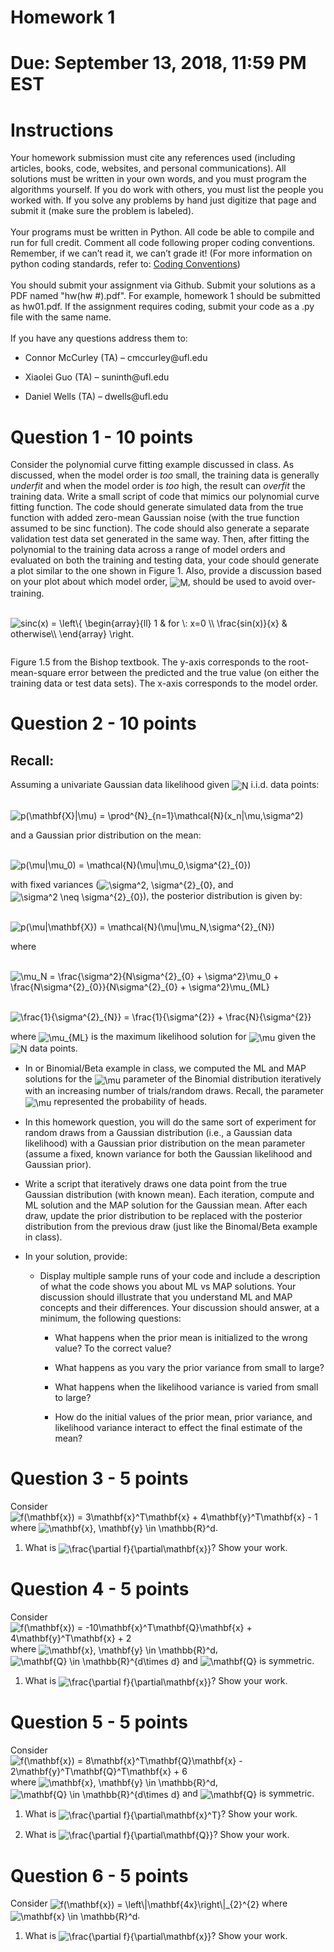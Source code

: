 <!DOCTYPE html PUBLIC "-//W3C//DTD XHTML 1.0 Transitional//EN" "http://www.w3.org/TR/xhtml1/DTD/xhtml1-transitional.dtd">
<html xmlns="http://www.w3.org/1999/xhtml">
<head>
  <meta http-equiv="Content-Type" content="text/html; charset=utf-8" />
  <meta http-equiv="Content-Style-Type" content="text/css" />
  <meta name="generator" content="pandoc" />
</head>
<body>
<div id="header">
<h1 class="title">Homework 1</h1>
</div>
<h1 id="due-september-13-2018-1159-pm-est" class="unnumbered"><strong>Due: September 13, 2018, 11:59 PM EST</strong></h1>
<h1 id="instructions" class="unnumbered"><strong>Instructions</strong></h1>
<p>Your homework submission must cite any references used (including articles, books, code, websites, and personal communications). All solutions must be written in your own words, and you must program the algorithms yourself. If you do work with others, you must list the people you worked with. If you solve any problems by hand just digitize that page and submit it (make sure the problem is labeled).<br /> <br />
Your programs must be written in Python. All code be able to compile and run for full credit. Comment all code following proper coding conventions. Remember, if we can’t read it, we can’t grade it! (For more information on python coding standards, refer to: <a href="https://www.python.org/dev/peps/pep-0008/">Coding Conventions</a>)<br /> <br />
You should submit your assignment via Github. Submit your solutions as a PDF named "hw(hw #).pdf". For example, homework 1 should be submitted as hw01.pdf. If the assignment requires coding, submit your code as a .py file with the same name.<br /> <br />
If you have any questions address them to:</p>
<ul>
<li><p>Connor McCurley (TA) – cmccurley@ufl.edu</p></li>
<li><p>Xiaolei Guo (TA) – suninth@ufl.edu</p></li>
<li><p>Daniel Wells (TA) – dwells@ufl.edu</p></li>
</ul>
<h1 id="question-1---10-points" class="unnumbered">Question 1 - 10 points</h1>
<p>Consider the polynomial curve fitting example discussed in class. As discussed, when the model order is <em>too</em> small, the training data is generally <em>underfit</em> and when the model order is <em>too</em> high, the result can <em>overfit</em> the training data. Write a small script of code that mimics our polynomial curve fitting function. The code should generate simulated data from the true function with added zero-mean Gaussian noise (with the true function assumed to be sinc function). The code should also generate a separate validation test data set generated in the same way. Then, after fitting the polynomial to the training data across a range of model orders and evaluated on both the training and testing data, your code should generate a plot similar to the one shown in Figure 1. Also, provide a discussion based on your plot about which model order, <img style="vertical-align:middle" src="http://chart.apis.google.com/chart?cht=tx&amp;chl=M" alt="M" title="M" />, should be used to avoid over-training.</p>
<p><br /><img style="vertical-align:middle" src="http://chart.apis.google.com/chart?cht=tx&amp;chl=sinc%28x%29%20%3D%20%5Cleft%5C%7B%0A%5Cbegin%7Barray%7D%7Bll%7D%0A%20%20%20%20%20%201%20%26%20for%20%5C%3A%20x%3D0%20%5C%5C%0A%20%20%20%20%20%20%5Cfrac%7Bsin%28x%29%7D%7Bx%7D%20%26%20otherwise%5C%5C%0A%5Cend%7Barray%7D%20%0A%5Cright." alt="sinc(x) = \left\{
\begin{array}{ll}
      1 &amp; for \: x=0 \\
      \frac{sin(x)}{x} &amp; otherwise\\
\end{array} 
\right." title="sinc(x) = \left\{
\begin{array}{ll}
      1 &amp; for \: x=0 \\
      \frac{sin(x)}{x} &amp; otherwise\\
\end{array} 
\right." /><br /></p>
<div class="figure">
<embed src="problem1.jpg" />
<p class="caption">Figure 1.5 from the Bishop textbook. The y-axis corresponds to the root-mean-square error between the predicted and the true value (on either the training data or test data sets). The x-axis corresponds to the model order. </p>
</div>
<h1 id="question-2---10-points" class="unnumbered">Question 2 - 10 points</h1>
<h2 id="recall" class="unnumbered">Recall:</h2>
<p>Assuming a univariate Gaussian data likelihood given <img style="vertical-align:middle" src="http://chart.apis.google.com/chart?cht=tx&amp;chl=N" alt="N" title="N" /> i.i.d. data points:</p>
<p><br /><img style="vertical-align:middle" src="http://chart.apis.google.com/chart?cht=tx&amp;chl=p%28%5Cmathbf%7BX%7D%7C%5Cmu%29%20%3D%20%5Cprod%5E%7BN%7D_%7Bn%3D1%7D%5Cmathcal%7BN%7D%28x_n%7C%5Cmu%2C%5Csigma%5E2%29" alt="p(\mathbf{X}|\mu) = \prod^{N}_{n=1}\mathcal{N}(x_n|\mu,\sigma^2)" title="p(\mathbf{X}|\mu) = \prod^{N}_{n=1}\mathcal{N}(x_n|\mu,\sigma^2)" /><br /></p>
<p>and a Gaussian prior distribution on the mean:</p>
<p><br /><img style="vertical-align:middle" src="http://chart.apis.google.com/chart?cht=tx&amp;chl=p%28%5Cmu%7C%5Cmu_0%29%20%3D%20%5Cmathcal%7BN%7D%28%5Cmu%7C%5Cmu_0%2C%5Csigma%5E%7B2%7D_%7B0%7D%29" alt="p(\mu|\mu_0) = \mathcal{N}(\mu|\mu_0,\sigma^{2}_{0})" title="p(\mu|\mu_0) = \mathcal{N}(\mu|\mu_0,\sigma^{2}_{0})" /><br /></p>
<p>with fixed variances (<img style="vertical-align:middle" src="http://chart.apis.google.com/chart?cht=tx&amp;chl=%5Csigma%5E2%2C%20%5Csigma%5E%7B2%7D_%7B0%7D" alt="\sigma^2, \sigma^{2}_{0}" title="\sigma^2, \sigma^{2}_{0}" />, and <img style="vertical-align:middle" src="http://chart.apis.google.com/chart?cht=tx&amp;chl=%5Csigma%5E2%20%5Cneq%20%5Csigma%5E%7B2%7D_%7B0%7D" alt="\sigma^2 \neq \sigma^{2}_{0}" title="\sigma^2 \neq \sigma^{2}_{0}" />), the posterior distribution is given by:</p>
<p><br /><img style="vertical-align:middle" src="http://chart.apis.google.com/chart?cht=tx&amp;chl=p%28%5Cmu%7C%5Cmathbf%7BX%7D%29%20%3D%20%5Cmathcal%7BN%7D%28%5Cmu%7C%5Cmu_N%2C%5Csigma%5E%7B2%7D_%7BN%7D%29" alt="p(\mu|\mathbf{X}) = \mathcal{N}(\mu|\mu_N,\sigma^{2}_{N})" title="p(\mu|\mathbf{X}) = \mathcal{N}(\mu|\mu_N,\sigma^{2}_{N})" /><br /></p>
<p>where</p>
<p><br /><img style="vertical-align:middle" src="http://chart.apis.google.com/chart?cht=tx&amp;chl=%5Cmu_N%20%3D%20%5Cfrac%7B%5Csigma%5E2%7D%7BN%5Csigma%5E%7B2%7D_%7B0%7D%20%2B%20%5Csigma%5E2%7D%5Cmu_0%20%2B%20%5Cfrac%7BN%5Csigma%5E%7B2%7D_%7B0%7D%7D%7BN%5Csigma%5E%7B2%7D_%7B0%7D%20%2B%20%5Csigma%5E2%7D%5Cmu_%7BML%7D" alt="\mu_N = \frac{\sigma^2}{N\sigma^{2}_{0} + \sigma^2}\mu_0 + \frac{N\sigma^{2}_{0}}{N\sigma^{2}_{0} + \sigma^2}\mu_{ML}" title="\mu_N = \frac{\sigma^2}{N\sigma^{2}_{0} + \sigma^2}\mu_0 + \frac{N\sigma^{2}_{0}}{N\sigma^{2}_{0} + \sigma^2}\mu_{ML}" /><br /></p>
<p><br /><img style="vertical-align:middle" src="http://chart.apis.google.com/chart?cht=tx&amp;chl=%5Cfrac%7B1%7D%7B%5Csigma%5E%7B2%7D_%7BN%7D%7D%20%3D%20%5Cfrac%7B1%7D%7B%5Csigma%5E%7B2%7D%7D%20%2B%20%5Cfrac%7BN%7D%7B%5Csigma%5E%7B2%7D%7D" alt="\frac{1}{\sigma^{2}_{N}} = \frac{1}{\sigma^{2}} + \frac{N}{\sigma^{2}}" title="\frac{1}{\sigma^{2}_{N}} = \frac{1}{\sigma^{2}} + \frac{N}{\sigma^{2}}" /><br /></p>
<p>where <img style="vertical-align:middle" src="http://chart.apis.google.com/chart?cht=tx&amp;chl=%5Cmu_%7BML%7D" alt="\mu_{ML}" title="\mu_{ML}" /> is the maximum likelihood solution for <img style="vertical-align:middle" src="http://chart.apis.google.com/chart?cht=tx&amp;chl=%5Cmu" alt="\mu" title="\mu" /> given the <img style="vertical-align:middle" src="http://chart.apis.google.com/chart?cht=tx&amp;chl=N" alt="N" title="N" /> data points.</p>
<ul>
<li><p>In or Binomial/Beta example in class, we computed the ML and MAP solutions for the <img style="vertical-align:middle" src="http://chart.apis.google.com/chart?cht=tx&amp;chl=%5Cmu" alt="\mu" title="\mu" /> parameter of the Binomial distribution iteratively with an increasing number of trials/random draws. Recall, the parameter <img style="vertical-align:middle" src="http://chart.apis.google.com/chart?cht=tx&amp;chl=%5Cmu" alt="\mu" title="\mu" /> represented the probability of heads.</p></li>
<li><p>In this homework question, you will do the same sort of experiment for random draws from a Gaussian distribution (i.e., a Gaussian data likelihood) with a Gaussian prior distribution on the mean parameter (assume a fixed, known variance for both the Gaussian likelihood and Gaussian prior).</p></li>
<li><p>Write a script that iteratively draws one data point from the true Gaussian distribution (with known mean). Each iteration, compute and ML solution and the MAP solution for the Gaussian mean. After each draw, update the prior distribution to be replaced with the posterior distribution from the previous draw (just like the Binomal/Beta example in class).</p></li>
<li><p>In your solution, provide:</p>
<ul>
<li><p>Display multiple sample runs of your code and include a description of what the code shows you about ML vs MAP solutions. Your discussion should illustrate that you understand ML and MAP concepts and their differences. Your discussion should answer, at a minimum, the following questions:</p>
<ul>
<li><p>What happens when the prior mean is initialized to the wrong value? To the correct value?</p></li>
<li><p>What happens as you vary the prior variance from small to large?</p></li>
<li><p>What happens when the likelihood variance is varied from small to large?</p></li>
<li><p>How do the initial values of the prior mean, prior variance, and likelihood variance interact to effect the final estimate of the mean?</p></li>
</ul></li>
</ul></li>
</ul>
<h1 id="question-3---5-points" class="unnumbered">Question 3 - 5 points</h1>
<p>Consider <img style="vertical-align:middle" src="http://chart.apis.google.com/chart?cht=tx&amp;chl=f%28%5Cmathbf%7Bx%7D%29%20%3D%203%5Cmathbf%7Bx%7D%5ET%5Cmathbf%7Bx%7D%20%2B%204%5Cmathbf%7By%7D%5ET%5Cmathbf%7Bx%7D%20-%201" alt="f(\mathbf{x}) = 3\mathbf{x}^T\mathbf{x} + 4\mathbf{y}^T\mathbf{x} - 1" title="f(\mathbf{x}) = 3\mathbf{x}^T\mathbf{x} + 4\mathbf{y}^T\mathbf{x} - 1" /> where <img style="vertical-align:middle" src="http://chart.apis.google.com/chart?cht=tx&amp;chl=%5Cmathbf%7Bx%7D%2C%20%5Cmathbf%7By%7D%20%5Cin%20%5Cmathbb%7BR%7D%5Ed" alt="\mathbf{x}, \mathbf{y} \in \mathbb{R}^d" title="\mathbf{x}, \mathbf{y} \in \mathbb{R}^d" />.</p>
<ol>
<li><p>What is <img style="vertical-align:middle" src="http://chart.apis.google.com/chart?cht=tx&amp;chl=%5Cfrac%7B%5Cpartial%20f%7D%7B%5Cpartial%5Cmathbf%7Bx%7D%7D" alt="\frac{\partial f}{\partial\mathbf{x}}" title="\frac{\partial f}{\partial\mathbf{x}}" />? Show your work.</p></li>
</ol>
<h1 id="question-4---5-points" class="unnumbered">Question 4 - 5 points</h1>
<p>Consider <img style="vertical-align:middle" src="http://chart.apis.google.com/chart?cht=tx&amp;chl=f%28%5Cmathbf%7Bx%7D%29%20%3D%20-10%5Cmathbf%7Bx%7D%5ET%5Cmathbf%7BQ%7D%5Cmathbf%7Bx%7D%20%2B%204%5Cmathbf%7By%7D%5ET%5Cmathbf%7Bx%7D%20%2B%202" alt="f(\mathbf{x}) = -10\mathbf{x}^T\mathbf{Q}\mathbf{x} + 4\mathbf{y}^T\mathbf{x} + 2" title="f(\mathbf{x}) = -10\mathbf{x}^T\mathbf{Q}\mathbf{x} + 4\mathbf{y}^T\mathbf{x} + 2" /> where <img style="vertical-align:middle" src="http://chart.apis.google.com/chart?cht=tx&amp;chl=%5Cmathbf%7Bx%7D%2C%20%5Cmathbf%7By%7D%20%5Cin%20%5Cmathbb%7BR%7D%5Ed" alt="\mathbf{x}, \mathbf{y} \in \mathbb{R}^d" title="\mathbf{x}, \mathbf{y} \in \mathbb{R}^d" />, <img style="vertical-align:middle" src="http://chart.apis.google.com/chart?cht=tx&amp;chl=%5Cmathbf%7BQ%7D%20%5Cin%20%5Cmathbb%7BR%7D%5E%7Bd%5Ctimes%20d%7D" alt="\mathbf{Q} \in \mathbb{R}^{d\times d}" title="\mathbf{Q} \in \mathbb{R}^{d\times d}" /> and <img style="vertical-align:middle" src="http://chart.apis.google.com/chart?cht=tx&amp;chl=%5Cmathbf%7BQ%7D" alt="\mathbf{Q}" title="\mathbf{Q}" /> is symmetric.</p>
<ol>
<li><p>What is <img style="vertical-align:middle" src="http://chart.apis.google.com/chart?cht=tx&amp;chl=%5Cfrac%7B%5Cpartial%20f%7D%7B%5Cpartial%5Cmathbf%7Bx%7D%7D" alt="\frac{\partial f}{\partial\mathbf{x}}" title="\frac{\partial f}{\partial\mathbf{x}}" />? Show your work.</p></li>
</ol>
<h1 id="question-5---5-points" class="unnumbered">Question 5 - 5 points</h1>
<p>Consider <img style="vertical-align:middle" src="http://chart.apis.google.com/chart?cht=tx&amp;chl=f%28%5Cmathbf%7Bx%7D%29%20%3D%208%5Cmathbf%7Bx%7D%5ET%5Cmathbf%7BQ%7D%5Cmathbf%7Bx%7D%20-%202%5Cmathbf%7By%7D%5ET%5Cmathbf%7BQ%7D%5ET%5Cmathbf%7Bx%7D%20%2B%206" alt="f(\mathbf{x}) = 8\mathbf{x}^T\mathbf{Q}\mathbf{x} - 2\mathbf{y}^T\mathbf{Q}^T\mathbf{x} + 6" title="f(\mathbf{x}) = 8\mathbf{x}^T\mathbf{Q}\mathbf{x} - 2\mathbf{y}^T\mathbf{Q}^T\mathbf{x} + 6" /> where <img style="vertical-align:middle" src="http://chart.apis.google.com/chart?cht=tx&amp;chl=%5Cmathbf%7Bx%7D%2C%20%5Cmathbf%7By%7D%20%5Cin%20%5Cmathbb%7BR%7D%5Ed" alt="\mathbf{x}, \mathbf{y} \in \mathbb{R}^d" title="\mathbf{x}, \mathbf{y} \in \mathbb{R}^d" />, <img style="vertical-align:middle" src="http://chart.apis.google.com/chart?cht=tx&amp;chl=%5Cmathbf%7BQ%7D%20%5Cin%20%5Cmathbb%7BR%7D%5E%7Bd%5Ctimes%20d%7D" alt="\mathbf{Q} \in \mathbb{R}^{d\times d}" title="\mathbf{Q} \in \mathbb{R}^{d\times d}" /> and <img style="vertical-align:middle" src="http://chart.apis.google.com/chart?cht=tx&amp;chl=%5Cmathbf%7BQ%7D" alt="\mathbf{Q}" title="\mathbf{Q}" /> is symmetric.</p>
<ol>
<li><p>What is <img style="vertical-align:middle" src="http://chart.apis.google.com/chart?cht=tx&amp;chl=%5Cfrac%7B%5Cpartial%20f%7D%7B%5Cpartial%5Cmathbf%7Bx%7D%5ET%7D" alt="\frac{\partial f}{\partial\mathbf{x}^T}" title="\frac{\partial f}{\partial\mathbf{x}^T}" />? Show your work.</p></li>
<li><p>What is <img style="vertical-align:middle" src="http://chart.apis.google.com/chart?cht=tx&amp;chl=%5Cfrac%7B%5Cpartial%20f%7D%7B%5Cpartial%5Cmathbf%7BQ%7D%7D" alt="\frac{\partial f}{\partial\mathbf{Q}}" title="\frac{\partial f}{\partial\mathbf{Q}}" />? Show your work.</p></li>
</ol>
<h1 id="question-6---5-points" class="unnumbered">Question 6 - 5 points</h1>
<p>Consider <img style="vertical-align:middle" src="http://chart.apis.google.com/chart?cht=tx&amp;chl=f%28%5Cmathbf%7Bx%7D%29%20%3D%20%5Cleft%5C%7C%5Cmathbf%7B4x%7D%5Cright%5C%7C_%7B2%7D%5E%7B2%7D" alt="f(\mathbf{x}) = \left\|\mathbf{4x}\right\|_{2}^{2}" title="f(\mathbf{x}) = \left\|\mathbf{4x}\right\|_{2}^{2}" /> where <img style="vertical-align:middle" src="http://chart.apis.google.com/chart?cht=tx&amp;chl=%5Cmathbf%7Bx%7D%20%5Cin%20%5Cmathbb%7BR%7D%5Ed" alt="\mathbf{x} \in \mathbb{R}^d" title="\mathbf{x} \in \mathbb{R}^d" />.</p>
<ol>
<li><p>What is <img style="vertical-align:middle" src="http://chart.apis.google.com/chart?cht=tx&amp;chl=%5Cfrac%7B%5Cpartial%20f%7D%7B%5Cpartial%5Cmathbf%7Bx%7D%7D" alt="\frac{\partial f}{\partial\mathbf{x}}" title="\frac{\partial f}{\partial\mathbf{x}}" />? Show your work.</p></li>
</ol>
</body>
</html>
